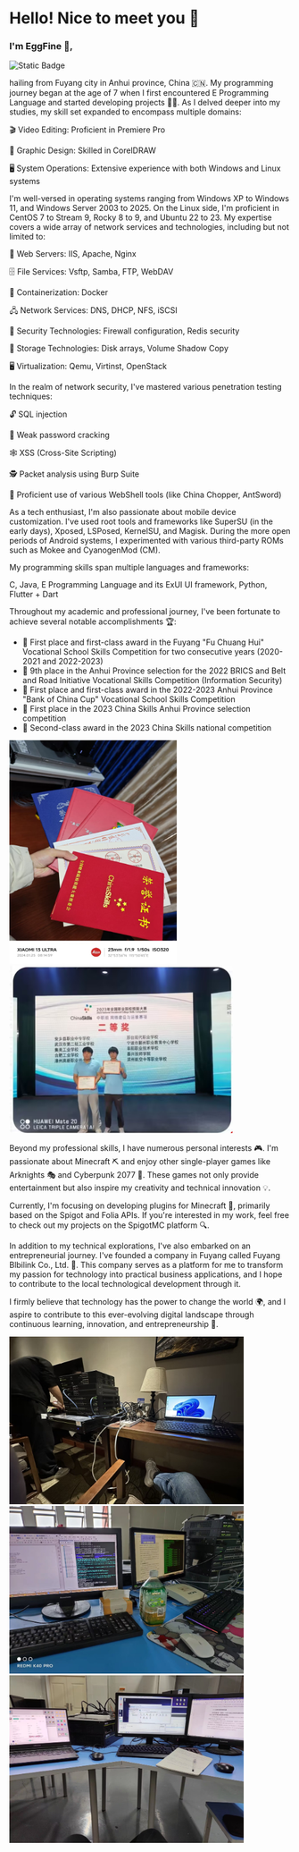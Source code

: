 # **Hello! Nice to meet you 👋**

### **I'm EggFine 🥚**,

 ![Static Badge](https://img.shields.io/badge/Alive%20%26%20Hardworking-green?style=for-the-badge&label=Status)

hailing from Fuyang city in Anhui province, China 🇨🇳. My programming journey began at the age of 7 when I first encountered E Programming Language and started developing projects 👨‍💻. As I delved deeper into my studies, my skill set expanded to encompass multiple domains:

🎬 Video Editing: Proficient in Premiere Pro 

🎨 Graphic Design: Skilled in CorelDRAW 

🖥️ System Operations: Extensive experience with both Windows and Linux systems

I'm well-versed in operating systems ranging from Windows XP to Windows 11, and Windows Server 2003 to 2025. On the Linux side, I'm proficient in CentOS 7 to Stream 9, Rocky 8 to 9, and Ubuntu 22 to 23. My expertise covers a wide array of network services and technologies, including but not limited to:

🔧 Web Servers: IIS, Apache, Nginx 

🗄️ File Services: Vsftp, Samba, FTP, WebDAV

🐳 Containerization: Docker 

🖧 Network Services: DNS, DHCP, NFS, iSCSI 

🔐 Security Technologies: Firewall configuration, Redis security 

💾 Storage Technologies: Disk arrays, Volume Shadow Copy 

🖥️ Virtualization: Qemu, Virtinst, OpenStack

In the realm of network security, I've mastered various penetration testing techniques: 

🔓 SQL injection 

🔑 Weak password cracking 

🕸️ XSS (Cross-Site Scripting) 

🕵️ Packet analysis using Burp Suite 

🐚 Proficient use of various WebShell tools (like China Chopper, AntSword)

As a tech enthusiast, I'm also passionate about mobile device customization. I've used root tools and frameworks like SuperSU (in the early days), Xposed, LSPosed, KernelSU, and Magisk. During the more open periods of Android systems, I experimented with various third-party ROMs such as Mokee and CyanogenMod (CM).

My programming skills span multiple languages and frameworks: 

 C, Java, E Programming Language and its ExUI UI framework, Python, Flutter + Dart

Throughout my academic and professional journey, I've been fortunate to achieve several notable accomplishments 🏆:

- 🥇 First place and first-class award in the Fuyang "Fu Chuang Hui" Vocational School Skills Competition for two consecutive years (2020-2021 and 2022-2023)
- 🏅 9th place in the Anhui Province selection for the 2022 BRICS and Belt and Road Initiative Vocational Skills Competition (Information Security)
- 🥇 First place and first-class award in the 2022-2023 Anhui Province "Bank of China Cup" Vocational School Skills Competition
- 🥇 First place in the 2023 China Skills Anhui Province selection competition
- 🥈 Second-class award in the 2023 China Skills national competition

<img src="./img/1.jpg" alt="Alt text" width="300" height="400"><img src="./img/2.png" alt="Alt text" width="400" height="300">

Beyond my professional skills, I have numerous personal interests 🎮. I'm passionate about Minecraft ⛏️ and enjoy other single-player games like Arknights 🎭 and Cyberpunk 2077 🌆. These games not only provide entertainment but also inspire my creativity and technical innovation 💡.

Currently, I'm focusing on developing plugins for Minecraft 🧩, primarily based on the Spigot and Folia APIs. If you're interested in my work, feel free to check out my projects on the SpigotMC platform 🔍.

In addition to my technical explorations, I've also embarked on an entrepreneurial journey. I've founded a company in Fuyang called Fuyang Blbilink Co., Ltd. 🏢. This company serves as a platform for me to transform my passion for technology into practical business applications, and I hope to contribute to the local technological development through it.

I firmly believe that technology has the power to change the world 🌍, and I aspire to contribute to this ever-evolving digital landscape through continuous learning, innovation, and entrepreneurship 🚀.

<img src="./img/3.jpg" alt="Alt text" width="420" height="300"><img src="./img/4.jpg" alt="Alt text" width="420" height="300"><img src="./img/5.jpg" alt="Alt text" width="420" height="300">
